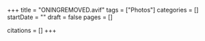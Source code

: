 +++
title = "ONINGREMOVED.avif"
tags = ["Photos"]
categories = []
startDate = ""
draft = false
pages = []

citations = []
+++
